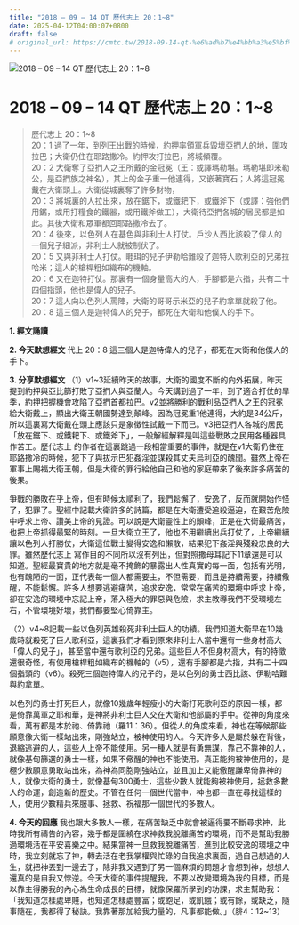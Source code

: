 ```yaml
---
title: "2018 – 09 – 14 QT 歷代志上 20：1~8"
date: 2025-04-12T04:00:07+0800
draft: false
# original_url: https://cmtc.tw/2018-09-14-qt-%e6%ad%b7%e4%bb%a3%e5%bf%97%e4%b8%8a-20%ef%bc%9a18
---
```


![2018 – 09 – 14 QT 歷代志上 20：1\~8](/images/qt.jpg   "2018 – 09 – 14 QT 歷代志上 20：1\~8")

# 2018 – 09 – 14 QT 歷代志上 20：1\~8

> 歷代志上 20：1\~8  
> 20：1 過了一年，到列王出戰的時候，約押率領軍兵毀壞亞捫人的地，圍攻拉巴；大衛仍住在耶路撒冷。約押攻打拉巴，將城傾覆。  
> 20：2 大衛奪了亞捫人之王所戴的金冠冕（王：或譯瑪勒堪。瑪勒堪即米勒公，是亞捫族之神名），其上的金子重一他連得，又嵌著寶石；人將這冠冕戴在大衛頭上。大衛從城裏奪了許多財物，  
> 20：3 將城裏的人拉出來，放在鋸下，或鐵耙下，或鐵斧下（或譯：強他們用鋸，或用打糧食的鐵器，或用鐵斧做工），大衛待亞捫各城的居民都是如此。其後大衛和眾軍都回耶路撒冷去了。  
> 20：4 後來，以色列人在基色與非利士人打仗。戶沙人西比該殺了偉人的一個兒子細派，非利士人就被制伏了。  
> 20：5 又與非利士人打仗。睚珥的兒子伊勒哈難殺了迦特人歌利亞的兄弟拉哈米；這人的槍桿粗如織布的機軸。  
> 20：6 又在迦特打仗。那裏有一個身量高大的人，手腳都是六指，共有二十四個指頭，他也是偉人的兒子。  
> 20：7 這人向以色列人罵陣，大衛的哥哥示米亞的兒子約拿單就殺了他。  
> 20：8 這三個人是迦特偉人的兒子，都死在大衛和他僕人的手下。

**1. 經文誦讀**

**2.  今天默想經文**
代上 20：8 這三個人是迦特偉人的兒子，都死在大衛和他僕人的手下。

**3. 分享默想經文**
（1）v1\~3延續昨天的故事，大衛的國度不斷的向外拓展，昨天提到約押與亞比篩打敗了亞捫人與亞蘭人。今天講到過了一年，到了適合打仗的旱季，約押把握機會攻陷了亞捫首都拉巴。v2並將勝利的戰利品亞捫人之王的冠冕給大衛戴上，顯出大衛王朝國勢達到顛峰。因為冠冕重1他連得，大約是34公斤，所以這裏寫大衛戴在頭上應該只是象徵性試戴一下而已。v3把亞捫人各城的居民「放在鋸下、或鐵耙下、或鐵斧下」，一般解經解釋是叫這些戰敗之民用各種器具作苦工。歷代志上 的作者在這裏跳過一段相當重要的事件，就是在v1大衛仍住在耶路撒冷的時候，犯下了與拔示巴犯姦淫並謀殺其丈夫烏利亞的醜聞。雖然上帝在軍事上賜福大衛王朝，但是大衛的罪行給他自己和他的家庭帶來了後來許多痛苦的後果。

爭戰的勝敗在乎上帝，但有時候太順利了，我們鬆懈了，安逸了，反而就開始作怪了，犯罪了。聖經中記載大衛許多的詩篇，都是在大衛遭受追殺逼迫，在艱苦危險中呼求上帝、讚美上帝的見證。可以說是大衛靈性上的顛峰，正是在大衛最痛苦，也把上帝抓得最緊的時刻。一旦大衛立王了，他也不用繼續出兵打仗了，上帝繼續讓以色列人打勝仗，大衛這位戰士變得安逸和懶散，結果犯下姦淫與殘殺忠良的大罪。雖然歷代志上 寫作目的不同所以沒有列出，但對照撒母耳記下11章還是可以知道。聖經最寶貴的地方就是毫不掩飾的暴露出人性真實的每一面，包括有光明，也有醜陋的一面，正代表每一個人都需要主，不但需要，而且是持續需要，持續儆醒，不能鬆懈。許多人想要逃避痛苦，追求安逸，常常在痛苦的環境中呼求上帝，卻在安逸的環境中忘記上帝，落入極大的罪惡與危險，求主教導我們不受環境左右，不管環境好壞，我們都要堅心倚靠主。

（2）v4\~8記載一些以色列英雄殺死非利士巨人的功績。我們知道大衛早在10幾歲時就殺死了巨人歌利亞，這裏我們才看到原來非利士人當中還有一些身材高大「偉人的兒子」，甚至當中還有歌利亞的兄弟。這些巨人不但身材高大，有的特徵還很奇怪，有使用槍桿粗如織布的機軸的（v5），還有手腳都是六指，共有二十四個指頭的（v6）。殺死三個迦特偉人的兒子的，是以色列的勇士西比該、伊勒哈難與約拿單。

以色列的勇士打死巨人，就像10幾歲年輕瘦小的大衛打死歌利亞的原因一樣，都是倚靠萬軍之耶和華，是神將非利士巨人交在大衛和他部屬的手中。從神的角度來看，萬有都是本於祂、倚靠祂（羅11：36）。但從人的角度來看，神也在等候那些願意像大衛一樣站出來，剛強站立，被神使用的人。今天許多人是屬於躲在背後，退縮逃避的人，這些人上帝不能使用。另一種人就是有勇無謀，靠己不靠神的人，就像基甸篩選的勇士一樣，如果不儆醒的神也不能使用。真正能夠被神使用的，是極少數願意勇敢站出來，為神為同胞剛強站立，並且加上又能儆醒謙卑倚靠神的人，就像大衛的勇士，就像基甸300勇士，這些少數人就能夠被神使用，拯救多數人的命運，創造新的歷史。不管在任何一個世代當中，神也都一直在尋找這樣的人，使用少數精兵來服事、拯救、祝福那一個世代的多數人。

**4. 今天的回應**
我也跟大多數人一樣，在痛苦缺乏中就會被逼得要不斷尋求神，此時我所有禱告的內容，幾乎都是圍繞在求神救我脫離痛苦的環境，而不是幫助我勝過環境活在平安喜樂之中。結果當神一旦救我脫離痛苦，進到比較安逸的環境之中時，我立刻就忘了神，轉去活在老我掌權與忙碌的自我追求裏面，過自己想過的人生，就把神丟到一邊去了，除非我又遇到了另一個麻煩的問題才會想到神，想想人還真的是自我又悖逆。今天大衛的事件提醒我，不要以改變環境為我的目標，而是以靠主得勝我的內心為生命成長的目標，就像保羅所學到的功課，求主幫助我：「我知道怎樣處卑賤，也知道怎樣處豐富；或飽足，或飢餓；或有餘，或缺乏，隨事隨在，我都得了秘訣。我靠著那加給我力量的，凡事都能做。」（腓4：12\~13）
